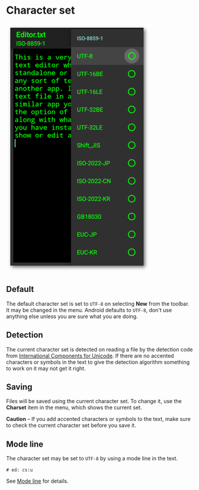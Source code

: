 # Character set

![Editor](https://github.com/billthefarmer/billthefarmer.github.io/raw/master/images/Editor-charset.png)

## Default
The default character set is set to `UTF-8` on selecting **New** from
the toolbar. It may be changed in the menu. Android defaults to
`UTF-8`, don't use anything else unless you are sure what you are
doing.

## Detection
The current character set is detected on reading a file by the
detection code from [International Components for
Unicode](https://unicode-org.github.io/icu/userguide/icu4j/). If there
are no accented characters or symbols in the text to give the
detection algorithm something to work on it may not get it right.

## Saving
Files will be saved using the current character set. To change it, use
the **Charset** item in the menu, which shows the current set.

**Caution** &ndash; If you add accented characters or symbols to the
text, make sure to check the current character set before you save it.

## Mode line
The character set may be set to `UTF-8` by using a mode line in the text.

```
# ed: cs:u
```

See [Mode line](Mode.md) for details.
